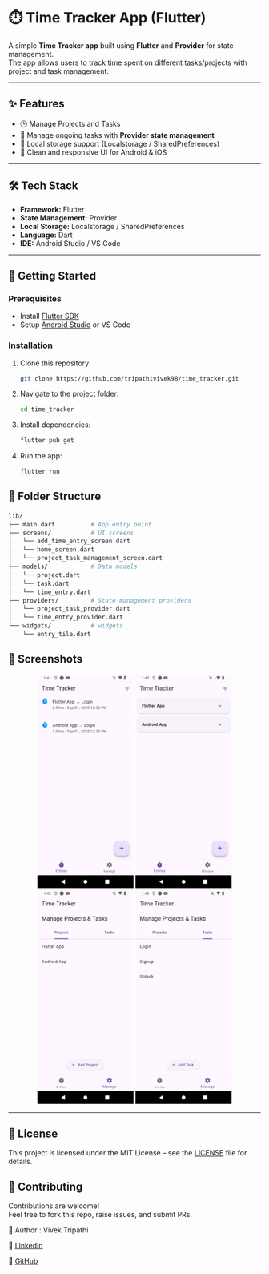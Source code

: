 # ⏱️ Time Tracker App (Flutter)

A simple **Time Tracker app** built using **Flutter** and **Provider** for state management.  
The app allows users to track time spent on different tasks/projects with project and task management.

---

## ✨ Features
- 🕒 Manage Projects and Tasks
- 🔄 Manage ongoing tasks with **Provider state management**
- 💾 Local storage support (Localstorage / SharedPreferences)
- 🎨 Clean and responsive UI for Android & iOS

---

## 🛠️ Tech Stack
- **Framework:** Flutter
- **State Management:** Provider
- **Local Storage:** Localstorage / SharedPreferences
- **Language:** Dart
- **IDE:** Android Studio / VS Code

---


## 🚀 Getting Started

### Prerequisites
- Install [Flutter SDK](https://flutter.dev/docs/get-started/install)
- Setup [Android Studio](https://developer.android.com/studio) or VS Code

### Installation
1. Clone this repository:
   ```bash
   git clone https://github.com/tripathivivek98/time_tracker.git

2. Navigate to the project folder:
    ```bash
    cd time_tracker

3. Install dependencies:
    ```bash
    flutter pub get

4. Run the app:
    ```bash
   flutter run


## 📂 Folder Structure

  ```bash
  lib/
  ├── main.dart          # App entry point
  ├── screens/           # UI screens
  │   └── add_time_entry_screen.dart
  │   └── home_screen.dart
  │   └── project_task_management_screen.dart
  ├── models/            # Data models
  │   └── project.dart
  │   └── task.dart
  │   └── time_entry.dart
  ├── providers/         # State management providers
  │   └── project_task_provider.dart
  │   └── time_entry_provider.dart
  └── widgets/           # widgets 
      └── entry_tile.dart
  
  ```

## 📱 Screenshots
<p align="center">
  <img src="assets/entries.png" alt="Home" width="192"/>
  <img src="assets/entries2.png" alt="Home 2" width="192"/>
  <img src="assets/projects.png" alt="Projects" width="192"/>
  <img src="assets/tasks.png" alt="Tasks" width="192"/>
</p>

---

## 📜 License

This project is licensed under the MIT License – see the [LICENSE](LICENSE) file for details.



## 🤝 Contributing
Contributions are welcome!<br>
Feel free to fork this repo, raise issues, and submit PRs.


👤 Author : Vivek Tripathi

💼 [LinkedIn](https://www.linkedin.com/in/vivek--tripathi/)

🐙 [GitHub](https://github.com/tripathivivek98)

